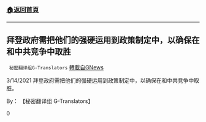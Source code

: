 ###  [:house:返回首頁](https://github.com/ourhimalayas/txt)
---

## 拜登政府需把他们的强硬运用到政策制定中，以确保在和中共竞争中取胜
` 秘密翻译组G-Translators` [轉載自GNews](https://gnews.org/zh-hans/982314/)

3/14/2021 拜登政府需把他们的强硬运用到政策制定中，以确保在和中共竞争中取胜。

By： 【秘密翻译组 G-Translators】



0
